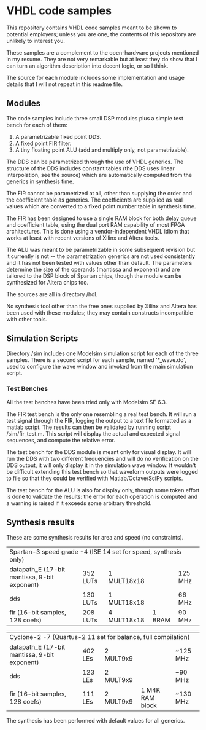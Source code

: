 VHDL code samples
=================

This repository contains VHDL code samples meant to be shown to potential 
employers; unless you are one, the contents of this repository are unlikely 
to interest you.


These samples are a complement to the open-hardware projects mentioned in 
my resume. They are not very remarkable but at least they do show that I can 
turn an algorithm description into decent logic, or so I think.


The source for each module includes some implementation and usage details that 
I will not repeat in this readme file.


Modules
-------

The code samples include three small DSP modules plus a simple test bench for 
each of them:

1. A parametrizable fixed point DDS.
2. A fixed point FIR filter.
3. A tiny floating point ALU (add and multiply only, not parametrizable).


The DDS can be parametrized through the use of VHDL generics. The structure of 
the DDS includes constant tables (the DDS uses linear interpolation, see the 
source) which are automatically computed from the generics in synthesis time.


The FIR cannot be parametrized at all, other than supplying the order and the
coefficient table as generics. The coefficients are supplied as real values 
which are converted to a fixed point number table in synthesis time.

The FIR has been designed to use a single RAM block for both delay queue and
coefficient table, using the dual port RAM capability of most FPGA architectures. 
This is done using a vendor-independent VHDL idiom that works at least with 
recent versions of Xilinx and Altera tools.



The ALU was meant to be parametrizable in some subsequent revision but it 
currently is not -- the parametrization generics are not used consistently and
it has not been tested with values other than default. The parameters determine
the size of the operands (mantissa and exponent) and are tailored to the DSP
block of Spartan chips, though the module can be synthesized for Altera chips
too.

The sources are all in directory /hdl.

No synthesis tool other than the free ones supplied by Xilinx and Altera has 
been used with these modules; they may contain constructs incompatible with
other tools.


Simulation Scripts
-------------------

Directory /sim includes one Modelsim simulation script for each of the three 
samples. There is a second script for each sample, named '*_wave.do', used to 
configure the wave window and invoked from the main simulation script.



### Test Benches


All the test benches have been tried only with Modelsim SE 6.3.


The FIR test bench is the only one resembling a real test bench. It will run 
a test signal through the FIR, logging the output to a text file formatted as 
a matlab script. The results can then be validated by running script 
/sim/fir_test.m. 
This script will display the actual and expected signal sequences, and compute
the relative error.


The test bench for the DDS module is meant only for visual display. It will 
run the DDS with two different frequencies and will do no verification on
the DDS output, it will only display it in the simulation wave window.
It wouldn't be difficult extending this test bench so that waveform outputs were
logged to file so that they could be verified with Matlab/Octave/SciPy scripts.


The test bench for the ALU is also for display only, though some token effort 
is done to validate the results: the error for each operation is computed and 
a warning is raised if it exceeds some arbitrary threshold.



Synthesis results
-----------------


These are some synthesis results for area and speed (no constraints).


<table>
    <tr>
        <td colspan='5'>
        Spartan-3 speed grade -4 (ISE 14 set for speed, synthesis only)
        </td>
    <tr>
        <td>datapath_E (17-bit mantissa, 9-bit exponent)</td>
        <td>352 LUTs</td>
        <td>1 MULT18x18</td>
        <td></td>
        <td>125 MHz</td>
    </tr>
    <tr>
        <td>dds</td>
        <td>130 LUTs</td>
        <td>1 MULT18x18</td>
        <td></td>
        <td>66 MHz</td>
    </tr>
    <tr>
        <td>fir (16-bit samples, 128 coefs)</td>
        <td>208 LUTs</td>
        <td>4 MULT18x18</td>
        <td>1 BRAM</td>
        <td>90 MHz</td>
    </tr>
</table>


<table>
    <tr>
        <td colspan='5'>
        Cyclone-2 -7 (Quartus-2 11 set for balance, full compilation)
        </td>
    <tr>
        <td>datapath_E (17-bit mantissa, 9-bit exponent)</td>
        <td>402 LEs</td>
        <td>2 MULT9x9</td>
        <td></td>
        <td>~125 MHz</td>
    </tr>
    <tr>
        <td>dds</td>
        <td>123 LEs</td>
        <td>2 MULT9x9</td>
        <td></td>
        <td>~90 MHz</td>
    </tr>
    <tr>
        <td>fir (16-bit samples, 128 coefs)</td>
        <td>111 LEs</td>
        <td>2 MULT9x9</td>
        <td>1 M4K RAM block</td>
        <td>~130 MHz</td>
    </tr>
</table>

The synthesis has been performed with default values for all generics.


